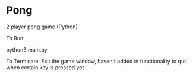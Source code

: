 # Pong
2 player pong game (Python)


To Run:

  python3 main.py

To Terminate:
  Exit the game window, haven't added in functionality to quit when certain key is pressed yet

